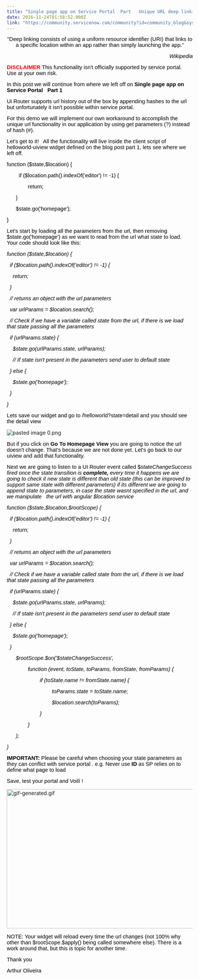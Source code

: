 ```yaml
---
title: "Single page app on Service Portal  Part   Unique URL deep linking"
date: 2016-11-24T01:58:52.000Z
link: "https://community.servicenow.com/community?id=community_blog&sys_id=092e266ddbd0dbc01dcaf3231f9619f2"
---
```

<p dir="ltr" style="text-align: center;"><span style="font-size: 14.6667px; font-family: Arial; color: #000000;">"Deep linking consists of using a uniform resource identifier (URI) that links to a specific location within an app rather than simply launching the app."</span></p><p dir="ltr" style="margin-left: 144pt; text-align: right;"><span style="font-size: 14.6667px; font-family: Arial; color: #000000; font-style: italic;">Wikipedia</span></p><p dir="ltr" style="margin-left: 72pt;"></p><p dir="ltr" style="margin-left: 72pt;"></p><p dir="ltr"></p><p dir="ltr"></p><p dir="ltr"><span style="font-size: 14.6667px; font-family: Arial; color: #ff0000; font-weight: bold;">DISCLAIMER </span><span style="font-size: 14.6667px; font-family: Arial; color: #000000;">This functionality isn't officially supported by service portal. Use at your own risk.</span></p><p dir="ltr"></p><p dir="ltr"><span style="font-size: 14.6667px; font-family: Arial; color: #000000;">In this post we will continue from where we left off on </span><span style="font-size: 14.6667px; font-family: Arial; color: #000000; font-weight: bold;">Single page app on Service Portal   Part 1</span></p><p dir="ltr"></p><p dir="ltr"><span style="font-size: 14.6667px; font-family: Arial; color: #000000;">Ui Router supports url history out of the box by appending hashes to the url but unfortunately it isn't possible within service portal.</span></p><p dir="ltr"></p><p dir="ltr"><span style="font-size: 14.6667px; font-family: Arial; color: #000000;">For this demo we will implement our own workaround to accomplish the unique url functionality in our application by using get parameters (?) instead of hash (#).</span></p><p dir="ltr"></p><p dir="ltr"><span style="font-size: 14.6667px; font-family: Arial; color: #000000;">Let's get to it!   All the functionality will live inside the client script of helloworld-uiview widget defined on the blog post part 1, lets see where we left off.</span></p><p dir="ltr"></p><p dir="ltr"></p><p dir="ltr"><span style="font-size: 14.6667px; font-family: Arial; color: #000000;">function ($state,$location) {</span></p><p dir="ltr"><span style="font-size: 14.6667px; font-family: Arial; color: #000000;">   </span><span style="font-size: 14.6667px; font-family: Arial; color: #000000;">       if ($location.path().indexOf('editor') != -1) {</span></p><p dir="ltr"><span style="font-size: 14.6667px; font-family: Arial; color: #000000;">               return;</span></p><p dir="ltr"><span style="font-size: 14.6667px; font-family: Arial; color: #000000;">       }</span></p><p dir="ltr"><span style="font-size: 14.6667px; font-family: Arial; color: #000000;">       $state.go('homepage');</span></p><p dir="ltr"><span style="font-size: 14.6667px; font-family: Arial; color: #000000;">}</span></p><p dir="ltr"></p><p dir="ltr"></p><p dir="ltr"></p><p dir="ltr"><span style="font-size: 14.6667px; font-family: Arial; color: #000000;">Let's start by loading all the parameters from the url, then removing $state.go('homepage') as we want to read from the url what state to load. Your code should look like this:</span></p><p dir="ltr"></p><p dir="ltr"><span style="font-size: 14.6667px; font-family: Arial; color: #000000; font-style: italic;">function ($state,$location) {</span></p><p dir="ltr"><span style="font-size: 14.6667px; font-family: Arial; color: #000000; font-style: italic;">   </span><span style="font-size: 14.6667px; font-family: Arial; color: #000000; font-style: italic;">if ($location.path().indexOf('editor') != -1) {</span></p><p dir="ltr"><span style="font-size: 14.6667px; font-family: Arial; color: #000000; font-style: italic;">   </span><span style="font-size: 14.6667px; font-family: Arial; color: #000000; font-style: italic;">   </span><span style="font-size: 14.6667px; font-family: Arial; color: #000000; font-style: italic;">return;</span></p><p dir="ltr"><span style="font-size: 14.6667px; font-family: Arial; color: #000000; font-style: italic;">   </span><span style="font-size: 14.6667px; font-family: Arial; color: #000000; font-style: italic;">}</span></p><p dir="ltr"><span style="font-size: 14.6667px; font-family: Arial; color: #000000; font-style: italic;">   </span><span style="font-size: 14.6667px; font-family: Arial; color: #000000; font-style: italic;">// returns an object with the url parameters </span></p><p dir="ltr"><span style="font-size: 14.6667px; font-family: Arial; color: #000000; font-style: italic;">   </span><span style="font-size: 14.6667px; font-family: Arial; color: #000000; font-style: italic;">var urlParams = $location.search();</span></p><p dir="ltr"></p><p dir="ltr"></p><p dir="ltr"><span style="font-size: 14.6667px; font-family: Arial; color: #000000; font-style: italic;">   </span><span style="font-size: 14.6667px; font-family: Arial; color: #000000; font-style: italic;">// Check if we have a variable called state from the url, if there is we load that state passing all the parameters</span></p><p dir="ltr"><span style="font-size: 14.6667px; font-family: Arial; color: #000000; font-style: italic;">   </span><span style="font-size: 14.6667px; font-family: Arial; color: #000000; font-style: italic;">if (urlParams.state) {</span></p><p dir="ltr"><span style="font-size: 14.6667px; font-family: Arial; color: #000000; font-style: italic;">   </span><span style="font-size: 14.6667px; font-family: Arial; color: #000000; font-style: italic;">   </span><span style="font-size: 14.6667px; font-family: Arial; color: #000000; font-style: italic;">$state.go(urlParams.state, urlParams);</span></p><p dir="ltr"><span style="font-size: 14.6667px; font-family: Arial; color: #000000; font-style: italic;">   </span><span style="font-size: 14.6667px; font-family: Arial; color: #000000; font-style: italic;">   </span><span style="font-size: 14.6667px; font-family: Arial; color: #000000; font-style: italic;">// If state isn't present in the parameters send user to default state</span></p><p dir="ltr"><span style="font-size: 14.6667px; font-family: Arial; color: #000000; font-style: italic;">   </span><span style="font-size: 14.6667px; font-family: Arial; color: #000000; font-style: italic;">} else {</span></p><p dir="ltr"><span style="font-size: 14.6667px; font-family: Arial; color: #000000; font-style: italic;">   </span><span style="font-size: 14.6667px; font-family: Arial; color: #000000; font-style: italic;">   </span><span style="font-size: 14.6667px; font-family: Arial; color: #000000; font-style: italic;">$state.go('homepage');</span></p><p dir="ltr"><span style="font-size: 14.6667px; font-family: Arial; color: #000000; font-style: italic;">   </span><span style="font-size: 14.6667px; font-family: Arial; color: #000000; font-style: italic;">}</span></p><p dir="ltr"><span style="font-size: 14.6667px; font-family: Arial; color: #000000; font-style: italic;">}</span></p><p dir="ltr"></p><p dir="ltr"></p><p dir="ltr"><span style="font-size: 14.6667px; font-family: Arial; color: #000000;">Lets save our widget and go to /helloworld?state=detail and you should see the detail view</span></p><p dir="ltr"><img  alt="pasted image 0.png" class="image-1 jive-image" src="2e2de0cedbd4dfc068c1fb651f9619cd.iix" style="width: auto; height: auto;"/></p><p dir="ltr"></p><p dir="ltr"><span style="font-size: 14.6667px; font-family: Arial; color: #000000;">But if you click on </span><span style="font-size: 14.6667px; font-family: Arial; color: #000000; font-weight: bold;">Go To Homepage View</span><span style="font-size: 14.6667px; font-family: Arial; color: #000000;"> you are going to notice the url doesn't change. That's because we are not done yet. Let's go back to our uiview and add that functionality. </span></p><p dir="ltr"></p><p dir="ltr"><span style="font-size: 14.6667px; font-family: Arial; color: #000000;">Next we are going to listen to a UI Router event called $</span><span style="font-size: 14.6667px; font-family: Arial; color: #000000; font-style: italic;">stateChangeSuccess fired once the state transition is </span><span style="font-size: 14.6667px; font-family: Arial; color: #000000; font-weight: bold; font-style: italic;">complete, </span><span style="font-size: 14.6667px; font-family: Arial; color: #000000; font-style: italic;">every time it happens we are going to check it new state is different than old state (this can be improved to support same state with different parameters) if its different we are going to append state to parameters, in case the state wasnt specified in the url, and we manipulate   the url with angular $location service</span></p><p dir="ltr"></p><p dir="ltr"></p><p dir="ltr"><span style="font-size: 14.6667px; font-family: Arial; color: #000000; font-style: italic;">function ($state,$location,$rootScope) {</span></p><p dir="ltr"><span style="font-size: 14.6667px; font-family: Arial; color: #000000; font-style: italic;">   </span><span style="font-size: 14.6667px; font-family: Arial; color: #000000; font-style: italic;">if ($location.path().indexOf('editor') != -1) {</span></p><p dir="ltr"><span style="font-size: 14.6667px; font-family: Arial; color: #000000; font-style: italic;">   </span><span style="font-size: 14.6667px; font-family: Arial; color: #000000; font-style: italic;">   </span><span style="font-size: 14.6667px; font-family: Arial; color: #000000; font-style: italic;">return;</span></p><p dir="ltr"><span style="font-size: 14.6667px; font-family: Arial; color: #000000; font-style: italic;">   </span><span style="font-size: 14.6667px; font-family: Arial; color: #000000; font-style: italic;">}</span></p><p dir="ltr"><span style="font-size: 14.6667px; font-family: Arial; color: #000000; font-style: italic;">   </span><span style="font-size: 14.6667px; font-family: Arial; color: #000000; font-style: italic;">// returns an object with the url parameters </span></p><p dir="ltr"><span style="font-size: 14.6667px; font-family: Arial; color: #000000; font-style: italic;">   </span><span style="font-size: 14.6667px; font-family: Arial; color: #000000; font-style: italic;">var urlParams = $location.search();</span></p><p dir="ltr"></p><p dir="ltr"><span style="font-size: 14.6667px; font-family: Arial; color: #000000; font-style: italic;">   </span><span style="font-size: 14.6667px; font-family: Arial; color: #000000; font-style: italic;">// Check if we have a variable called state from the url, if there is we load that state passing all the parameters</span></p><p dir="ltr"><span style="font-size: 14.6667px; font-family: Arial; color: #000000; font-style: italic;">   </span><span style="font-size: 14.6667px; font-family: Arial; color: #000000; font-style: italic;">if (urlParams.state) {</span></p><p dir="ltr"><span style="font-size: 14.6667px; font-family: Arial; color: #000000; font-style: italic;">   </span><span style="font-size: 14.6667px; font-family: Arial; color: #000000; font-style: italic;">   </span><span style="font-size: 14.6667px; font-family: Arial; color: #000000; font-style: italic;">$state.go(urlParams.state, urlParams);</span></p><p dir="ltr"><span style="font-size: 14.6667px; font-family: Arial; color: #000000; font-style: italic;">   </span><span style="font-size: 14.6667px; font-family: Arial; color: #000000; font-style: italic;">   </span><span style="font-size: 14.6667px; font-family: Arial; color: #000000; font-style: italic;">// If state isn't present in the parameters send user to default state</span></p><p dir="ltr"><span style="font-size: 14.6667px; font-family: Arial; color: #000000; font-style: italic;">   </span><span style="font-size: 14.6667px; font-family: Arial; color: #000000; font-style: italic;">} else {</span></p><p dir="ltr"><span style="font-size: 14.6667px; font-family: Arial; color: #000000; font-style: italic;">   </span><span style="font-size: 14.6667px; font-family: Arial; color: #000000; font-style: italic;">   </span><span style="font-size: 14.6667px; font-family: Arial; color: #000000; font-style: italic;">$state.go('homepage');</span></p><p dir="ltr"><span style="font-size: 14.6667px; font-family: Arial; color: #000000; font-style: italic;">   </span><span style="font-size: 14.6667px; font-family: Arial; color: #000000; font-style: italic;">}</span></p><p dir="ltr"></p><p dir="ltr"><span style="font-size: 14.6667px; font-family: Arial; color: #000000; font-style: italic;">       $rootScope.$on('$stateChangeSuccess',</span></p><p dir="ltr"><span style="font-size: 14.6667px; font-family: Arial; color: #000000; font-style: italic;">               function (event, toState, toParams, fromState, fromParams) {</span></p><p dir="ltr"><span style="font-size: 14.6667px; font-family: Arial; color: #000000; font-style: italic;">                       if (toState.name != fromState.name) {</span></p><p dir="ltr"><span style="font-size: 14.6667px; font-family: Arial; color: #000000; font-style: italic;">                               toParams.state = toState.name;</span></p><p dir="ltr"><span style="font-size: 14.6667px; font-family: Arial; color: #000000; font-style: italic;">                               $location.search(toParams);</span></p><p dir="ltr"><span style="font-size: 14.6667px; font-family: Arial; color: #000000; font-style: italic;">                       }</span></p><p dir="ltr"><span style="font-size: 14.6667px; font-family: Arial; color: #000000; font-style: italic;">               }</span></p><p dir="ltr"><span style="font-size: 14.6667px; font-family: Arial; color: #000000; font-style: italic;">       );</span></p><p dir="ltr"></p><p dir="ltr"><span style="font-size: 14.6667px; font-family: Arial; color: #000000; font-style: italic;">}</span></p><p dir="ltr"></p><p dir="ltr"><span style="font-size: 14.6667px; font-family: Arial; color: #000000; font-weight: bold;">IMPORTANT: </span><span style="font-size: 14.6667px; font-family: Arial; color: #000000;">Please be careful when choosing your state parameters as they can conflict with service portal . e.g. Never use </span><span style="font-size: 14.6667px; font-family: Arial; color: #000000; font-weight: bold;">ID </span><span style="font-size: 14.6667px; font-family: Arial; color: #000000;">as SP relies on to define what page to load   </span></p><p dir="ltr"></p><p dir="ltr"><span style="font-size: 14.6667px; font-family: Arial; color: #000000;">Save, test your portal and Voilí ! </span></p><p dir="ltr"></p><p dir="ltr"><img  alt="gif-generated.gif" class="image-2 jive-image" src="47fd840adb101f048c8ef4621f9619c1.iix" style="width: 620px; height: 376px;"/></p><p dir="ltr"></p><p dir="ltr"></p><p dir="ltr"><span style="font-size: 14.6667px; font-family: Arial; color: #000000;">NOTE: Your widget will reload every time the url changes (not 100% why other than $rootScope.$apply() being called somewhere else). There is a work around that, but this is topic for another time.</span></p><p dir="ltr"></p><p dir="ltr"><span style="font-size: 14.6667px; font-family: Arial; color: #000000;">Thank you</span></p><p dir="ltr"></p><p dir="ltr"><span style="font-size: 14.6667px; font-family: Arial; color: #000000;">Arthur Oliveira</span></p>